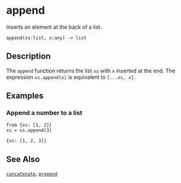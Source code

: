 # append

Inserts an element at the back of a list.

```tql
append(xs:list, x:any) -> list
```

## Description

The `append` function returns the list `xs` with `x` inserted at the end. The
expression `xs.append(x)` is equivalent to `[...xs, x]`.

## Examples

### Append a number to a list

```tql
from {xs: [1, 2]}
xs = xs.append(3)
```

```tql
{xs: [1, 2, 3]}
```

## See Also

[`concatenate`](concatenate.md), [`prepend`](prepend.md)
